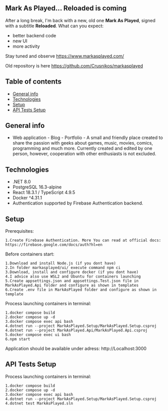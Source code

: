 ## **Mark As Played... Reloaded is coming**

After a long break, I'm back with a new, old one **Mark As Played**, signed with a subtitle **Reloaded**. What can you expect:

- better backend code
- new UI
- more activity

Stay tuned and observe https://www.markasplayed.com/

Old repository is here https://github.com/Crusnikos/markasplayed

## Table of contents

- [General info](#general-info)
- [Technologies](#technologies)
- [Setup](#setup)
- [API Tests Setup](#api-tests-setup)

## General info

- Web application - Blog - Portfolio - A small and friendly place created to share the passion with geeks about games, music, movies, comics, programming and much more. Currently created and edited by one person, however, cooperation with other enthusiasts is not excluded.

## Technologies

- .NET 8.0
- PostgreSQL 16.3-alpine
- React 18.3.1 / TypeScript 4.9.5
- Docker ^4.31.1
- Authentication supported by Firebase Authentication backend.

## Setup

Prerequisites:

```
1.Create Firebase Authentication. More You can read at official docs: https://firebase.google.com/docs/auth?hl=en
```

Before containers start:

```
1.Download and install Node.js (if you dont have)
2.In folder markasplayed/ui/ execute command npm ci
3.Download, install and configure docker (if you dont have)
4.I advice also use WSL2 and Ubuntu for containers launching
5.Create appsettings.json and appsettings.Test.json file in MarkAsPlayed.Api folder and configure as shown in templates
6.Create .env file in MarkAsPlayed folder and configure as shown in template
```

Process launching containers in terminal:

```
1.docker compose build
2.docker compose up -d
3.docker compose exec api bash
4.dotnet run --project MarkAsPlayed.Setup/MarkAsPlayed.Setup.csproj
4.dotnet run --project MarkAsPlayed.Api/MarkAsPlayed.Api.csproj
5.docker compose exec ui bash
6.npm start
```

Application should be available under adress: http://Localhost:3000

## API Tests Setup

Process launching containers in terminal:

```
1.docker compose build
2.docker compose up -d
3.docker compose exec api bash
4.dotnet run --project MarkAsPlayed.Setup/MarkAsPlayed.Setup.csproj
4.dotnet test MarkAsPlayed.sln
```
